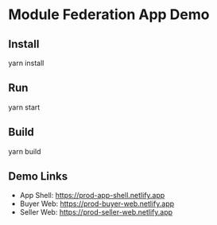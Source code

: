 # Module Federation App Demo

## Install

yarn install

## Run

yarn start

## Build

yarn build

## Demo Links

- App Shell: https://prod-app-shell.netlify.app
- Buyer Web: https://prod-buyer-web.netlify.app
- Seller Web: https://prod-seller-web.netlify.app
